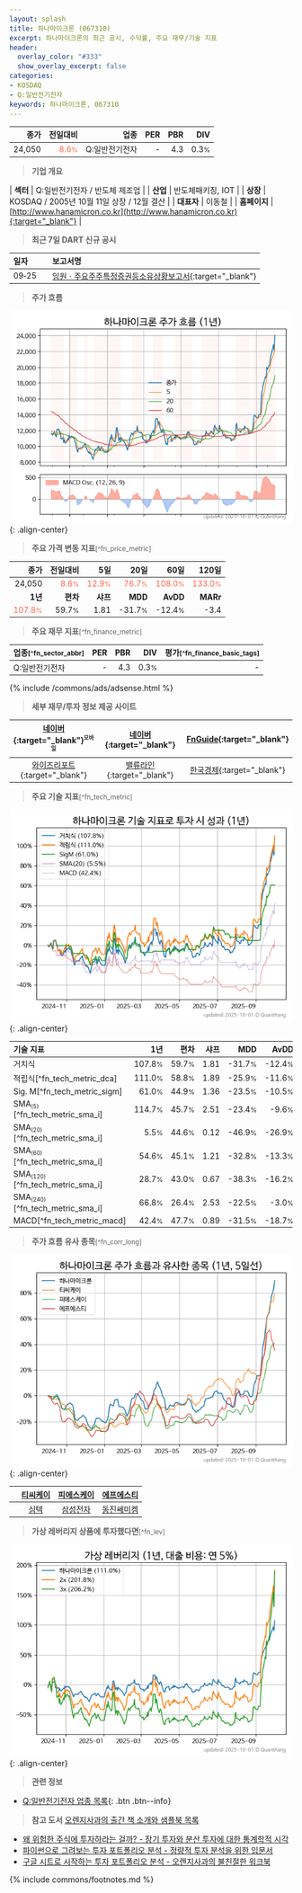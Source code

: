 ```yaml
---
layout: splash
title: 하나마이크론 (067310)
excerpt: 하나마이크론의 최근 공시, 수익률, 주요 재무/기술 지표
header:
  overlay_color: "#333"
  show_overlay_excerpt: false
categories:
- KOSDAQ
- Q:일반전기전자
keywords: 하나마이크론, 067310
---
```


| **종가** | **전일대비** | **업종** | **PER** | **PBR** | **DIV** |
| -------: | -----------: | -------: | ------: | ------: | ------: |
| 24,050 | <span style="color: tomato">8.6<small>%</small></span> | Q:일반전기전자 | - | 4.3 | 0.3<small>%</small> |

<!-- more -->


> **기업 개요**<a id="company"></a>

| <span style="white-space:nowrap;">**섹터**</span> | Q:일반전기전자 / 반도체 제조업 |
| <span style="white-space:nowrap;">**산업**</span> | 반도체패키징, IOT |
| <span style="white-space:nowrap;">**상장**</span> | KOSDAQ / 2005년 10월 11일 상장 / 12월 결산 |
| <span style="white-space:nowrap;">**대표자**</span> | 이동철 |
| <span style="white-space:nowrap;">**홈페이지**</span> | [http://www.hanamicron.co.kr](http://www.hanamicron.co.kr){:target="_blank"} |


> **최근 7일 DART 신규 공시**<a id="dart"></a>

| **일자** |      | **보고서명** |
| :------- | :--- | :----------- |
| 09&#x2011;25 | | [임원ㆍ주요주주특정증권등소유상황보고서](https://dart.fss.or.kr/dsaf001/main.do?rcpNo=20250925000596){:target="_blank"} |


> **주가 흐름**<a id="price"></a>

![067310](/stock/images/067310.png){: .align-center}


> **주요 가격 변동 지표**<small>[^fn_price_metric]</small>

| **종가** | **전일대비** | **5일** | **20일** | **60일** | **120일** |
| -------: | -----------: | ------: | -------: | -------: | --------: |
| 24,050 | <span style="color: tomato">8.6<small>%</small></span> | <span style="color: tomato">12.9<small>%</small></span> | <span style="color: tomato">76.7<small>%</small></span> | <span style="color: tomato">108.0<small>%</small></span> | <span style="color: tomato">133.0<small>%</small></span> |
| **1년** | **편차** | **샤프** | **MDD** | **AvDD** | **MARr** |
| <span style="color: tomato">107.8<small>%</small></span> | 59.7<small>%</small> | 1.81 | -31.7<small>%</small> | -12.4<small>%</small> | -3.4 |


> **주요 재무 지표**<small>[^fn_finance_metric]</small>

| **업종**<small>[^fn_sector_abbr]</small> | **PER** | **PBR** | **DIV** | **평가**<small>[^fn_finance_basic_tags]</small> |
| :--------------------------------------- | ------: | ------: | ------: | ----------------------------------------------: |
| Q:일반전기전자 | - | 4.3 | 0.3<small>%</small> | - |



{% include /commons/ads/adsense.html %}

> **세부 재무/투자 정보 제공 사이트**

| [네이버](https://m.stock.naver.com/domestic/stock/067310/finance/summary){:target="_blank"}<sup><small>모바일</small></sup> | [네이버](https://finance.naver.com/item/coinfo.naver?code=067310){:target="_blank"} | [FnGuide](https://comp.fnguide.com/SVO2/ASP/SVD_Invest.asp?gicode=A067310&MenuYn=Y){:target="_blank"} |
| :---: | :---: | :---: |
| [와이즈리포트](https://comp.wisereport.co.kr/company/c1040001.aspx?cmp_cd=067310){:target="_blank"} | [밸류라인](https://www.valueline.co.kr/finance/summary/067310){:target="_blank"} | [한국경제](https://markets.hankyung.com/stock/067310/financial-summary){:target="_blank"} |


> **주요 기술 지표**<small>[^fn_tech_metric]</small>


![067310](/stock/images/067310_tech.png){: .align-center}

| **기술 지표** | **1년** | **편차** | **샤프** | **MDD** | **AvDD** |
| :------------ | ------: | -----------: | -------: | ------: | -------: |
| 거치식 | 107.8<small>%</small> | 59.7<small>%</small> | 1.81 | -31.7<small>%</small> | -12.4<small>%</small> |
| 적립식[^fn_tech_metric_dca] | 111.0<small>%</small> | 58.8<small>%</small> | 1.89 | -25.9<small>%</small> | -11.6<small>%</small> |
| Sig. M[^fn_tech_metric_sigm] | 61.0<small>%</small> | 44.9<small>%</small> | 1.36 | -23.5<small>%</small> | -10.5<small>%</small> |
| SMA<small><sub>(5)</sub></small>[^fn_tech_metric_sma_i] | 114.7<small>%</small> | 45.7<small>%</small> | 2.51 | -23.4<small>%</small> | -9.6<small>%</small> |
| SMA<small><sub>(20)</sub></small>[^fn_tech_metric_sma_i] | 5.5<small>%</small> | 44.6<small>%</small> | 0.12 | -46.9<small>%</small> | -26.9<small>%</small> |
| SMA<small><sub>(60)</sub></small>[^fn_tech_metric_sma_i] | 54.6<small>%</small> | 45.1<small>%</small> | 1.21 | -32.8<small>%</small> | -13.3<small>%</small> |
| SMA<small><sub>(120)</sub></small>[^fn_tech_metric_sma_i] | 28.7<small>%</small> | 43.0<small>%</small> | 0.67 | -38.3<small>%</small> | -16.2<small>%</small> |
| SMA<small><sub>(240)</sub></small>[^fn_tech_metric_sma_i] | 66.8<small>%</small> | 26.4<small>%</small> | 2.53 | -22.5<small>%</small> | -3.0<small>%</small> |
| MACD[^fn_tech_metric_macd] | 42.4<small>%</small> | 47.7<small>%</small> | 0.89 | -31.5<small>%</small> | -18.7<small>%</small> |


> **주가 흐름 유사 종목**<a id="corr"></a><small>[^fn_corr_long]</small>

![067310](/stock/images/067310_corr.png){: .align-center}

|       | [티씨케이](/064760/) | [피에스케이](/319660/) | [에프에스티](/036810/) |
| :---: | :------------------------------------: | :------------------------------------: | :------------------------------------: |
|       | [심텍](/222800/) | [삼성전자](/005930/) | [동진쎄미켐](/005290/) |


> **가상 레버리지 상품에 투자했다면**<a id="2x"></a><small>[^fn_lev]</small>

![067310](/stock/images/067310_2x.png){: .align-center}


> **관련 정보**

- [Q:일반전기전자 업종 목록](/stats/sector/kosdaq_업종_일반전기전자_종목/){: .btn .btn--info}

> **참고 도서** [오렌지사과의 출간 책 소개와 샘플북 목록](https://kongdori.tistory.com/691)

- [왜 위험한 주식에 투자하라는 걸까? - 장기 투자와 분산 투자에 대한 통계학적 시각](https://kongdori.tistory.com/421)
- [파이썬으로 그려보는 투자 포트폴리오 분석  - 정량적 투자 분석을 위한 입문서](https://kongdori.tistory.com/643)
- [구글 시트로 시작하는 투자 포트폴리오 분석 - 오렌지사과의 불친절한 워크북](https://kongdori.tistory.com/449)


{% include commons/footnotes.md %}